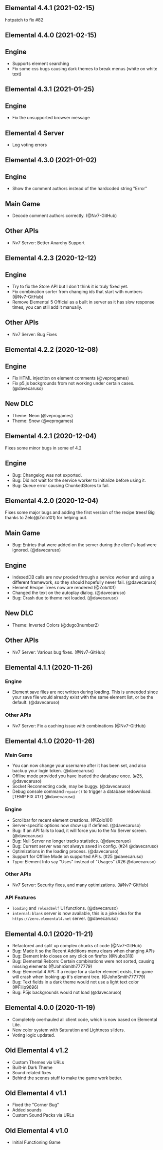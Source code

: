 ## Elemental 4.4.1 (2021-02-15)

hotpatch to fix #82

## Elemental 4.4.0 (2021-02-15)

## Engine
- Supports element searching
- Fix some css bugs causing dark themes to break menus (white on white text)

## Elemental 4.3.1 (2021-01-25)

## Engine
- Fix the unsupported browser message

## Elemental 4 Server
- Log voting errors

## Elemental 4.3.0 (2021-01-02)

## Engine
- Show the comment authors instead of the hardcoded string "Error"

## Main Game
- Decode comment authors correctly. (@Nv7-GitHub)

## Other APIs
- Nv7 Server: Better Anarchy Support

## Elemental 4.2.3 (2020-12-12)

## Engine
- Try to fix the Store API but I don't think it is truly fixed yet.
- Fix combination sorter from changing ids that start with numbers (@Nv7-GitHub)
- Remove Elemental 5 Official as a built in server as it has slow response times, you can still add it manually.

## Other APIs
- Nv7 Server: Bug Fixes

## Elemental 4.2.2 (2020-12-08)

## Engine
- Fix HTML injection on element comments (@veprogames)
- Fix p5.js backgrounds from not working under certain cases. (@davecaruso)

## New DLC
- Theme: Neon (@veprogames)
- Theme: Snow (@veprogames)

## Elemental 4.2.1 (2020-12-04)
Fixes some minor bugs in some of 4.2

## Engine
- Bug: Changelog was not exported.
- Bug: Did not wait for the service worker to initialize before using it.
- Bug: Queue error causing ChunkedStores to fail.

## Elemental 4.2.0 (2020-12-04)
Fixes some major bugs and adding the first version of the recipe trees! Big thanks to Zelo(@Zolo101) for helping out.

## Main Game
- Bug: Entries that were added on the server during the client's load were ignored. (@davecaruso)

## Engine
- IndexedDB calls are now proxied through a service worker and using a different framework, so they should hopefully never fail. (@davecaruso)
- Element Recipe Trees now are rendered (@Zolo101) 
- Changed the text on the autoplay dialog. (@davecaruso)
- Bug: Crash due to theme not loaded. (@davecaruso)

## New DLC
- Theme: Inverted Colors (@dugo3number2)

## Other APIs
- Nv7 Server: Various bug fixes. (@Nv7-GitHub)

## Elemental 4.1.1 (2020-11-26)
### Engine
- Element save files are not written during loading. This is unneeded since your save file would already exist with the same element list, or be the default. (@davecaruso)</li>

### Other APIs
- Nv7 Server: Fix a caching issue with combinations (@Nv7-GitHub)

## Elemental 4.1.0 (2020-11-26)
### Main Game
- You can now change your username after it has been set, and also backup your login token. (@davecaruso)
- Offline mode provided you have loaded the database once. (#25, @davecaruso)
- Socket Reconnecting code, may be buggy. (@davecaruso)
- Debug console command `repair()` to trigger a database redownload. [TEMP FIX #17] (@davecaruso)

### Engine
- Scrollbar for recent element creations. (@Zolo101)
- Server-specific options now show up if defined. (@davecaruso)
- Bug: If an API fails to load, it will force you to the No Server screen. (@davecaruso)
- Bug: Null Server no longer tracks statistics. (@davecaruso)
- Bug: Current server was not always saved in config. (#24 @davecaruso)
- Optimizations in the loading process. (@davecaruso)
- Support for Offline Mode on supported APIs. (#25 @davecaruso)
- Typo: Element Info say "Uses" instead of "Usages" (#26 @davecaruso)

### Other APIs
- Nv7 Server: Security fixes, and many optimizations. (@Nv7-GitHub)

### API Features
- `loading` and `reloadSelf` UI functions. (@davecaruso)
- `internal:blank` server is now available, this is a joke idea for the `https://zero.elemental4.net` server. (@davecaruso)

## Elemental 4.0.1 (2020-11-21)
- Refactored and split up complex chunks of code (@Nv7-GitHub)
- Bug: Made it so the Recent Additions menu clears when changing APIs
- Bug: Element Info closes on any click on firefox (@Nubo318)
- Bug: Elemental Reborn: Certain combinations were not sorted, causing missing elements (@JohnSmith777779)
- Bug: Elemental 4 API: If a recipe for a starter element exists, the game will crash when looking up it's element tree. (@JohnSmith777779)
- Bug: Text fields in a dark theme would not use a light text color (@Filip9696)
- Bug: P5js backgrounds would not load (@davecaruso)

## Elemental 4.0.0 (2020-11-19)

- Completely overhauled all client code, which is now based on Elemental Lite.
- New color system with Saturation and Lightness sliders.
- Voting logic updated.

## Old Elemental 4 v1.2
- Custom Themes via URLs
- Built-in Dark Theme
- Sound related fixes
- Behind the scenes stuff to make the game work better.

## Old Elemental 4 v1.1
- Fixed the "Corner Bug"
- Added sounds
- Custom Sound Packs via URLs

## Old Elemental 4 v1.0
- Initial Functioning Game
